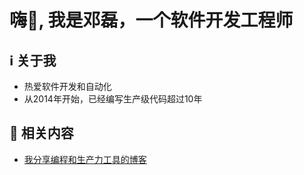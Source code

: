 <h1 align="left">嗨👋, 我是邓磊，一个软件开发工程师</h1>

## ℹ 关于我
- 热爱软件开发和自动化
- 从2014年开始，已经编写生产级代码超过10年
## 🍨 相关内容
- [我分享编程和生产力工具的博客](https://denglei1024.github.io/)

